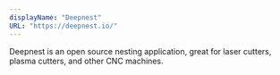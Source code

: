 ```yaml
---
displayName: "Deepnest"
URL: "https://deepnest.io/"
---
```


Deepnest is an open source nesting application, great for laser cutters, plasma cutters, and other CNC machines.